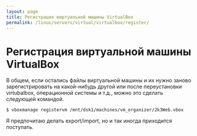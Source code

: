 ```yaml
---
layout: page
title: Регистрация виртуальной машины VirtualBox
permalink: /linux/servers/virtual/virtualbox/register/
---
```



# Регистрация виртуальной машины VirtualBox

В общем, если остались файлы виртуальной машины и их нужно заново зарегистрировать на какой-нибудь другой или после переустановки virtubalbox, операционной системы и т.д., можно это сделать следующей командой.


    $ vboxmanage registervm /mnt/dsk1/machines/vm_organizer/2k3Web.vbox


Я предпочитаю делать export/import, но и так иногда приходится поступать.
